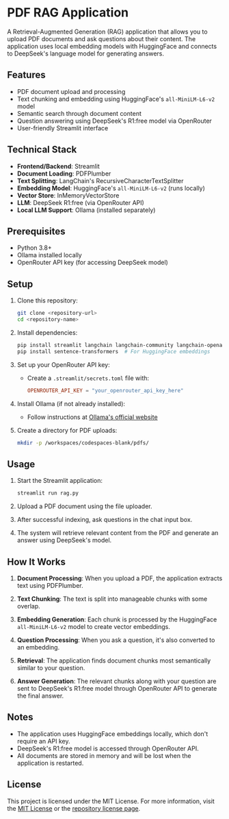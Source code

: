 # PDF RAG Application

A Retrieval-Augmented Generation (RAG) application that allows you to upload PDF documents and ask questions about their content. The application uses local embedding models with HuggingFace and connects to DeepSeek's language model for generating answers.

## Features

- PDF document upload and processing
- Text chunking and embedding using HuggingFace's `all-MiniLM-L6-v2` model
- Semantic search through document content
- Question answering using DeepSeek's R1:free model via OpenRouter
- User-friendly Streamlit interface

## Technical Stack

- **Frontend/Backend**: Streamlit
- **Document Loading**: PDFPlumber
- **Text Splitting**: LangChain's RecursiveCharacterTextSplitter
- **Embedding Model**: HuggingFace's `all-MiniLM-L6-v2` (runs locally)
- **Vector Store**: InMemoryVectorStore
- **LLM**: DeepSeek R1:free (via OpenRouter API)
- **Local LLM Support**: Ollama (installed separately)

## Prerequisites

- Python 3.8+
- Ollama installed locally
- OpenRouter API key (for accessing DeepSeek model)

## Setup

1. Clone this repository:
   ```bash
   git clone <repository-url>
   cd <repository-name>
   ```

2. Install dependencies:
   ```bash
   pip install streamlit langchain langchain-community langchain-openai python-dotenv pdfplumber
   pip install sentence-transformers  # For HuggingFace embeddings
   ```

3. Set up your OpenRouter API key:
   - Create a `.streamlit/secrets.toml` file with:
     ```toml
     OPENROUTER_API_KEY = "your_openrouter_api_key_here"
     ```

4. Install Ollama (if not already installed):
   - Follow instructions at [Ollama's official website](https://ollama.ai/)

5. Create a directory for PDF uploads:
   ```bash
   mkdir -p /workspaces/codespaces-blank/pdfs/
   ```

## Usage

1. Start the Streamlit application:
   ```bash
   streamlit run rag.py
   ```

2. Upload a PDF document using the file uploader.

3. After successful indexing, ask questions in the chat input box.

4. The system will retrieve relevant content from the PDF and generate an answer using DeepSeek's model.

## How It Works

1. **Document Processing**: When you upload a PDF, the application extracts text using PDFPlumber.

2. **Text Chunking**: The text is split into manageable chunks with some overlap.

3. **Embedding Generation**: Each chunk is processed by the HuggingFace `all-MiniLM-L6-v2` model to create vector embeddings.

4. **Question Processing**: When you ask a question, it's also converted to an embedding.

5. **Retrieval**: The application finds document chunks most semantically similar to your question.

6. **Answer Generation**: The relevant chunks along with your question are sent to DeepSeek's R1:free model through OpenRouter API to generate the final answer.

## Notes

- The application uses HuggingFace embeddings locally, which don't require an API key.
- DeepSeek's R1:free model is accessed through OpenRouter API.
- All documents are stored in memory and will be lost when the application is restarted.

## License

This project is licensed under the MIT License. For more information, visit the [MIT License](https://opensource.org/licenses/MIT) or the [repository license page](https://github.com/Devcavi19/PDF-RAG-with-DeepSeekR1/blob/main/LICENSE).
